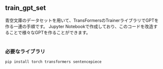 ## train_gpt_set
青空文庫のデータセットを用いて、TransFormersのTrainerライブラリでGPTを作る一連の手順です。
Jupyter Notebookで作成しており、このコードを改造することで様々なGPTを作ることができます。<br>
<br>
### 必要なライブラリ
```
pip install torch transformers sentencepiece
```

